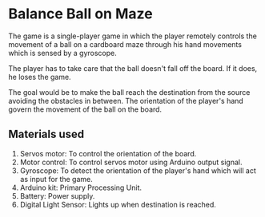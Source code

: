 # Balance Ball on Maze
The game is a single-player game in which the player remotely controls the movement of a ball on a cardboard maze through his hand movements which is sensed by a gyroscope.

The player has to take care that the ball doesn't fall off the board. If it does, he loses the game.

The goal would be to make the ball reach the destination from the source avoiding the obstacles in between. The orientation of the player's hand govern the movement of the ball on the board.

## Materials used
1. Servos motor: To control the orientation of the board.
2. Motor control: To control servos motor using Arduino output signal.
3. Gyroscope: To detect the orientation of the player's hand which will
act as input for the game.
4. Arduino kit: Primary Processing Unit.
5. Battery: Power supply.
6. Digital Light Sensor: Lights up when destination is reached.
